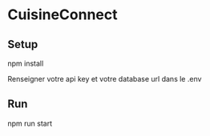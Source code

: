 # CuisineConnect

## Setup
npm install

Renseigner votre api key et votre database url dans le .env

## Run
npm run start
